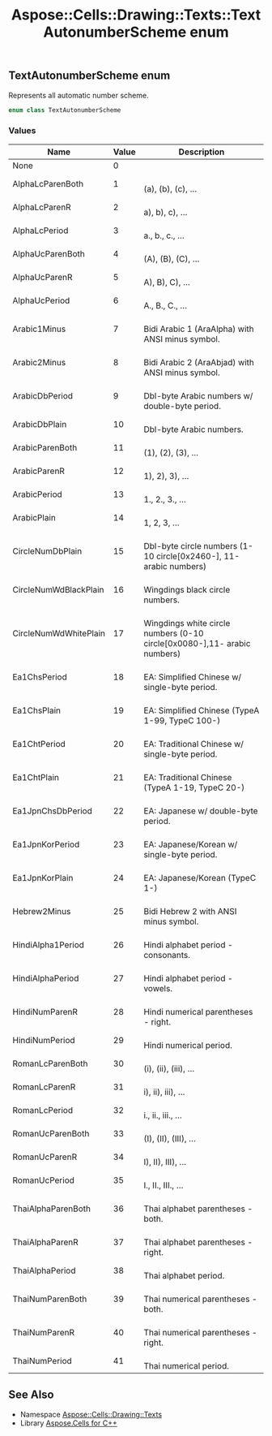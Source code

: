 ﻿---
title: Aspose::Cells::Drawing::Texts::TextAutonumberScheme enum
linktitle: TextAutonumberScheme
second_title: Aspose.Cells for C++ API Reference
description: 'Aspose::Cells::Drawing::Texts::TextAutonumberScheme enum. Represents all automatic number scheme in C++.'
type: docs
weight: 1600
url: /cpp/aspose.cells.drawing.texts/textautonumberscheme/
---
## TextAutonumberScheme enum


Represents all automatic number scheme.

```cpp
enum class TextAutonumberScheme
```

### Values

| Name | Value | Description |
| --- | --- | --- |
| None | 0 | <br> |
| AlphaLcParenBoth | 1 | <br>(a), (b), (c), … |
| AlphaLcParenR | 2 | <br>a), b), c), … |
| AlphaLcPeriod | 3 | <br>a., b., c., … |
| AlphaUcParenBoth | 4 | <br>(A), (B), (C), … |
| AlphaUcParenR | 5 | <br>A), B), C), … |
| AlphaUcPeriod | 6 | <br>A., B., C., … |
| Arabic1Minus | 7 | <br>Bidi Arabic 1 (AraAlpha) with ANSI minus symbol. |
| Arabic2Minus | 8 | <br>Bidi Arabic 2 (AraAbjad) with ANSI minus symbol. |
| ArabicDbPeriod | 9 | <br>Dbl-byte Arabic numbers w/ double-byte period. |
| ArabicDbPlain | 10 | <br>Dbl-byte Arabic numbers. |
| ArabicParenBoth | 11 | <br>(1), (2), (3), … |
| ArabicParenR | 12 | <br>1), 2), 3), … |
| ArabicPeriod | 13 | <br>1., 2., 3., … |
| ArabicPlain | 14 | <br>1, 2, 3, … |
| CircleNumDbPlain | 15 | <br>Dbl-byte circle numbers (1-10 circle[0x2460-], 11-arabic numbers) |
| CircleNumWdBlackPlain | 16 | <br>Wingdings black circle numbers. |
| CircleNumWdWhitePlain | 17 | <br>Wingdings white circle numbers (0-10 circle[0x0080-],11- arabic numbers) |
| Ea1ChsPeriod | 18 | <br>EA: Simplified Chinese w/ single-byte period. |
| Ea1ChsPlain | 19 | <br>EA: Simplified Chinese (TypeA 1-99, TypeC 100-) |
| Ea1ChtPeriod | 20 | <br>EA: Traditional Chinese w/ single-byte period. |
| Ea1ChtPlain | 21 | <br>EA: Traditional Chinese (TypeA 1-19, TypeC 20-) |
| Ea1JpnChsDbPeriod | 22 | <br>EA: Japanese w/ double-byte period. |
| Ea1JpnKorPeriod | 23 | <br>EA: Japanese/Korean w/ single-byte period. |
| Ea1JpnKorPlain | 24 | <br>EA: Japanese/Korean (TypeC 1-) |
| Hebrew2Minus | 25 | <br>Bidi Hebrew 2 with ANSI minus symbol. |
| HindiAlpha1Period | 26 | <br>Hindi alphabet period - consonants. |
| HindiAlphaPeriod | 27 | <br>Hindi alphabet period - vowels. |
| HindiNumParenR | 28 | <br>Hindi numerical parentheses - right. |
| HindiNumPeriod | 29 | <br>Hindi numerical period. |
| RomanLcParenBoth | 30 | <br>(i), (ii), (iii), … |
| RomanLcParenR | 31 | <br>i), ii), iii), … |
| RomanLcPeriod | 32 | <br>i., ii., iii., … |
| RomanUcParenBoth | 33 | <br>(I), (II), (III), … |
| RomanUcParenR | 34 | <br>I), II), III), … |
| RomanUcPeriod | 35 | <br>I., II., III., … |
| ThaiAlphaParenBoth | 36 | <br>Thai alphabet parentheses - both. |
| ThaiAlphaParenR | 37 | <br>Thai alphabet parentheses - right. |
| ThaiAlphaPeriod | 38 | <br>Thai alphabet period. |
| ThaiNumParenBoth | 39 | <br>Thai numerical parentheses - both. |
| ThaiNumParenR | 40 | <br>Thai numerical parentheses - right. |
| ThaiNumPeriod | 41 | <br>Thai numerical period. |

## See Also

* Namespace [Aspose::Cells::Drawing::Texts](../)
* Library [Aspose.Cells for C++](../../)
